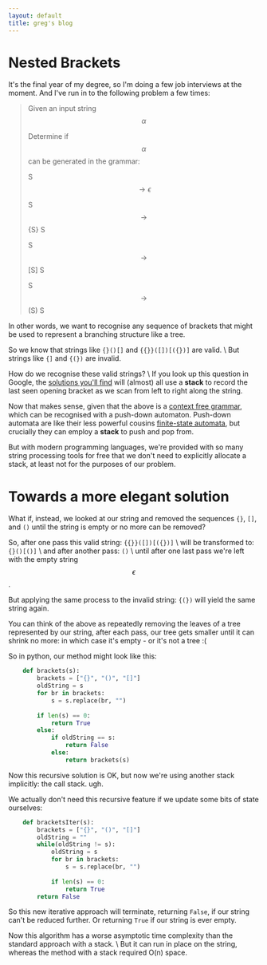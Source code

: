 ```yaml
---
layout: default
title: greg's blog
---
```

# [](#header-1)Nested Brackets

It's the final year of my degree, so I'm doing a few job interviews at the moment. And I've run in to the following problem a few times:

> Given an input string $$ \alpha $$
>
> Determine if $$ \alpha $$ can be generated in the grammar:
>
> S $$ \rightarrow \epsilon $$
>
> S $$ \rightarrow $$ \{S\} S
>
> S $$ \rightarrow $$ \[S\] S
>
> S $$ \rightarrow $$ \(S\) S

In other words, we want to recognise any sequence of brackets that might be used to represent a branching structure like a tree.

So we know that strings like `{}()[]` and `{{}}([])[({})]` are valid. \\
But strings like `{]` and `{(})` are invalid.


How do we recognise these valid strings? \\
If you look up this question in Google, the [solutions you'll find](http://www.ardendertat.com/2011/11/08/programming-interview-questions-14-check-balanced-parentheses) will (almost) all use a **stack** to record the last seen opening bracket as we scan from left to right along the string.  

Now that makes sense, given that the above is a [context free grammar](https://en.wikipedia.org/wiki/Context-free_grammar), which can be recognised with a push-down automaton.
Push-down automata are like their less powerful cousins [finite-state automata](https://en.wikipedia.org/wiki/Finite-state_machine), but crucially they can employ a **stack** to push and pop from.

But with modern programming languages, we're provided with so many string processing tools for free that we don't need to explicitly allocate a stack, at least not for the purposes of our problem.

# [](#header-3)Towards a more elegant solution

What if, instead, we looked at our string and removed the sequences `{}`, `[]`, and `()` until the string is empty or no more can be removed?

So, after one pass this valid string: `{{}}([])[({})]` \\
will be transformed to: `{}()[()]` \\
and after another pass: `()` \\
until after one last pass we're left with the empty string $$ \epsilon $$.

But applying the same process to the invalid string: `{(})` will yield the same string again.

You can think of the above as repeatedly removing the leaves of a tree represented by our string, after each pass, our tree gets smaller until it can shrink no more: in which case it's empty - or it's not a tree :(

So in python, our method might look like this:

```python
	def brackets(s):
		brackets = ["{}", "()", "[]"]
		oldString = s
		for br in brackets:
			s = s.replace(br, "")
	     
		if len(s) == 0:
			return True
		else:
			if oldString == s:
				return False
			else:
				return brackets(s)
```

Now this recursive solution is OK, but now we're using another stack implicitly: the call stack. ugh.

We actually don't need this recursive feature if we update some bits of state ourselves:

```python
	def bracketsIter(s):
		brackets = ["{}", "()", "[]"]
		oldString = ""
		while(oldString != s):
			oldString = s
			for br in brackets:
				s = s.replace(br, "")
	     
			if len(s) == 0:
				return True
		return False
```

So this new iterative approach will terminate, returning `False`, if our string can't be reduced further. Or returning `True` if our string is ever empty.

Now this algorithm has a worse asymptotic time complexity than the standard approach with a stack. \\
But it can run in place on the string, whereas the method with a stack required O(n) space.